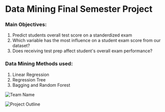 # Data Mining Final Semester Project

### Main Objectives: 

1. Predict students overall test score on a standerdized exam
2. Which variable has the most influence on a student exam score from our dataset?
3. Does receiving test prep affect student's overall exam performance?


### Data Mining Methods used: 

  1. Linear Regression
  2. Regression Tree
  3. Bagging and Random Forest

![Team Name](https://giphy.com/gifs/cLkfy1SVHBK83BRCxO/html5)

![Project Outline](https://giphy.com/embed/WUOzjxAKzoc2P4sdNf)
